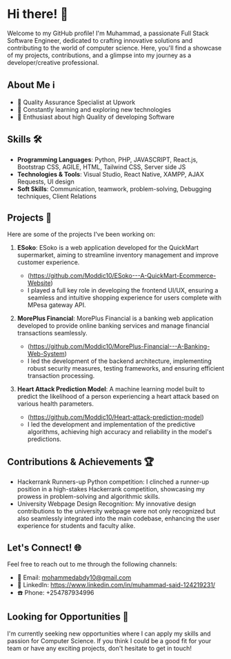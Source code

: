 # Hi there! 👋

Welcome to my GitHub profile! I'm Muhammad, a passionate Full Stack Software Engineer, dedicated to crafting innovative solutions and contributing to the world of  computer science. Here, you'll find a showcase of my projects, contributions, and a glimpse into my journey as a developer/creative professional.

## About Me ℹ️

- 💼 Quality Assurance Specialist at Upwork
- 🌱 Constantly learning and exploring new technologies
- 🚀 Enthusiast about high Quality of developing Software

## Skills 🛠️

- **Programming Languages**: Python, PHP, JAVASCRIPT, React.js, Bootstrap CSS, AGILE, HTML, Tailwind CSS, Server side JS
- **Technologies & Tools**: Visual Studio, React Native, XAMPP, AJAX Requests, UI design
- **Soft Skills**: Communication, teamwork, problem-solving, Debugging techniques, Client Relations

## Projects 🚀

Here are some of the projects I've been working on:

1. **ESoko**: ESoko is a web application developed for the QuickMart supermarket, aiming to streamline inventory management and improve customer experience.
   - (https://github.com/Moddic10/ESoko---A-QuickMart-Ecommerce-Website)
   - I played a full  key role in developing the frontend UI/UX, ensuring a seamless and intuitive shopping experience for users complete with MPesa gateway API.
  
2. **MorePlus Financial**: MorePlus Financial is a banking web application developed to provide online banking services and manage financial transactions seamlessly.
   - (https://github.com/Moddic10/MorePlus-Financial---A-Banking-Web-System)
   - I led the development of the backend architecture, implementing robust security measures, testing frameworks, and ensuring efficient transaction processing.

3. **Heart Attack Prediction Model**: A machine learning model built to predict the likelihood of a person experiencing a heart attack based on various health parameters.
   - (https://github.com/Moddic10/Heart-attack-prediction-model)
   - I led the development and implementation of the predictive algorithms, achieving high accuracy and reliability in the model's predictions.

## Contributions & Achievements 🏆

- Hackerrank Runners-up Python competition: I clinched a runner-up position in a high-stakes Hackerrank competition, showcasing my prowess in problem-solving and algorithmic skills.
- University Webpage Design Recognition: My innovative design contributions to the university webpage were not only recognized but also seamlessly integrated into the main codebase, enhancing the user experience for students and faculty alike.

## Let's Connect! 🌐

Feel free to reach out to me through the following channels:

- 📧 Email: mohammedabdy10@gmail.com
- 💼 LinkedIn: https://www.linkedin.com/in/muhammad-said-124219231/
- ☎️ Phone: +254787934996

## Looking for Opportunities 🚀

I'm currently seeking new opportunities where I can apply my skills and passion for Computer Science. If you think I could be a good fit for your team or have any exciting projects, don't hesitate to get in touch!
